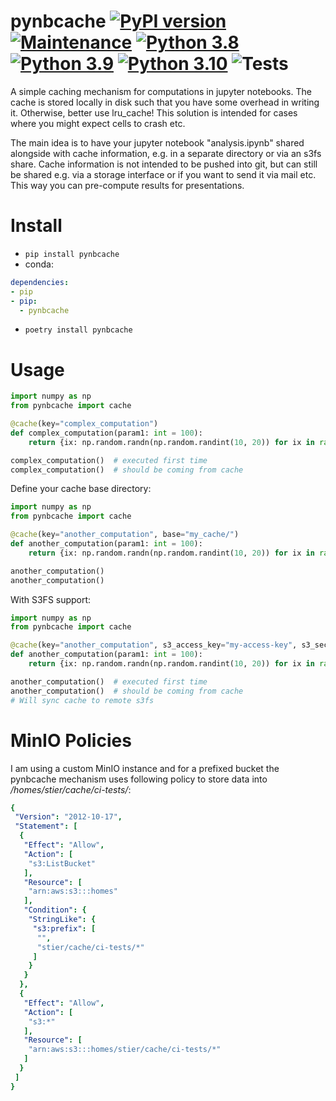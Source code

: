 # pynbcache [![PyPI version](https://badge.fury.io/py/pynbcache.svg)](https://badge.fury.io/py/pynbcache) [![Maintenance](https://img.shields.io/badge/Maintained%3F-yes-green.svg)](https://GitHub.com/Naereen/StrapDown.js/graphs/commit-activity) [![Python 3.8](https://img.shields.io/badge/python-3.8-blue.svg)](https://www.python.org/downloads/release/python-380/) [![Python 3.9](https://img.shields.io/badge/python-3.9-blue.svg)](https://www.python.org/downloads/release/python-390/) [![Python 3.10](https://img.shields.io/badge/python-3.10-blue.svg)](https://www.python.org/downloads/release/python-3100/) ![Tests](https://github.com/JulianStier/pynbcache/workflows/Tests/badge.svg)
A simple caching mechanism for computations in jupyter notebooks.
The cache is stored locally in disk such that you have some overhead in writing it.
Otherwise, better use lru_cache!
This solution is intended for cases where you might expect cells to crash etc.

The main idea is to have your jupyter notebook "analysis.ipynb" shared alongside with cache information, e.g. in a separate directory or via an s3fs share.
Cache information is not intended to be pushed into git, but can still be shared e.g. via a storage interface or if you want to send it via mail etc.
This way you can pre-compute results for presentations.

# Install
- ``pip install pynbcache``
- conda:
```yaml
dependencies:
- pip
- pip:
  - pynbcache
```
- ``poetry install pynbcache``


# Usage
```python
import numpy as np
from pynbcache import cache

@cache(key="complex_computation")
def complex_computation(param1: int = 100):
    return {ix: np.random.randn(np.random.randint(10, 20)) for ix in range(param1)}

complex_computation()  # executed first time
complex_computation()  # should be coming from cache
```
Define your cache base directory:

```python
import numpy as np
from pynbcache import cache

@cache(key="another_computation", base="my_cache/")
def another_computation(param1: int = 100):
    return {ix: np.random.randn(np.random.randint(10, 20)) for ix in range(param1)}

another_computation()
another_computation()
```
With S3FS support:
```python
import numpy as np
from pynbcache import cache

@cache(key="another_computation", s3_access_key="my-access-key", s3_secret_key="my-secret-key", s3_base="/bucket/cache/")
def another_computation(param1: int = 100):
    return {ix: np.random.randn(np.random.randint(10, 20)) for ix in range(param1)}

another_computation()  # executed first time
another_computation()  # should be coming from cache
# Will sync cache to remote s3fs
```

# MinIO Policies
I am using a custom MinIO instance and for a prefixed bucket the pynbcache mechanism uses following policy to store data into */homes/stier/cache/ci-tests/*:
```yaml
{
 "Version": "2012-10-17",
 "Statement": [
  {
   "Effect": "Allow",
   "Action": [
    "s3:ListBucket"
   ],
   "Resource": [
    "arn:aws:s3:::homes"
   ],
   "Condition": {
    "StringLike": {
     "s3:prefix": [
      "",
      "stier/cache/ci-tests/*"
     ]
    }
   }
  },
  {
   "Effect": "Allow",
   "Action": [
    "s3:*"
   ],
   "Resource": [
    "arn:aws:s3:::homes/stier/cache/ci-tests/*"
   ]
  }
 ]
}
```
